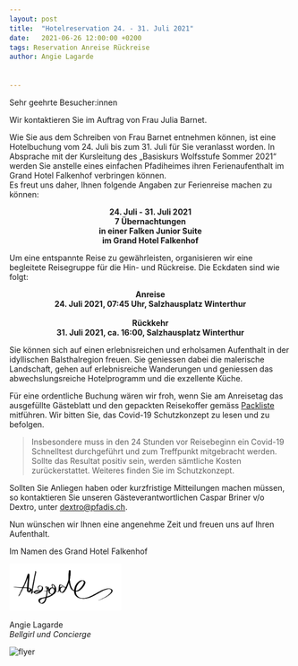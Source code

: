 ```yaml
---
layout: post
title:  "Hotelreservation 24. - 31. Juli 2021"
date:   2021-06-26 12:00:00 +0200
tags: Reservation Anreise Rückreise
author: Angie Lagarde


---
```


Sehr geehrte Besucher:innen  

Wir kontaktieren Sie im Auftrag von Frau Julia Barnet.  

Wie Sie aus dem Schreiben von Frau Barnet entnehmen können, ist eine Hotelbuchung vom 24. Juli bis zum 31. Juli für Sie veranlasst worden. In Absprache mit der Kursleitung des „Basiskurs Wolfsstufe Sommer 2021“ werden Sie anstelle eines einfachen Pfadiheimes ihren Ferienaufenthalt im Grand Hotel Falkenhof verbringen können.  
Es freut uns daher, Ihnen folgende Angaben zur Ferienreise machen zu können:

<p align="center">
<strong> 24. Juli - 31. Juli 2021 </strong><br>
<strong> 7 Übernachtungen</strong><br>
<strong> in einer Falken Junior Suite</strong><br>
<strong> im Grand Hotel Falkenhof</strong><br>
</p>

Um eine entspannte Reise zu gewährleisten, organisieren wir eine begleitete Reisegruppe für die Hin- und Rückreise. Die Eckdaten sind wie folgt:  

<p align="center">
<strong> Anreise </strong><br>
<strong> 24. Juli 2021, 07:45 Uhr, Salzhausplatz Winterthur</strong><br><br>
<strong> Rückkehr</strong><br>
<strong> 31. Juli 2021, ca. 16:00, Salzhausplatz Winterthur</strong><br>
</p>  

Sie können sich auf einen erlebnisreichen und erholsamen Aufenthalt in der idyllischen Balsthalregion freuen. Sie geniessen dabei die malerische Landschaft, gehen auf erlebnisreiche Wanderungen und geniessen das abwechslungsreiche Hotelprogramm und die exzellente Küche.  

Für eine ordentliche Buchung wären wir froh, wenn Sie am Anreisetag das ausgefüllte Gästeblatt und den gepackten Reisekoffer gemäss [Packliste](/Packliste/) mitführen. Wir bitten Sie, das Covid-19 Schutzkonzept zu lesen und zu befolgen.  

> Insbesondere muss in den 24 Stunden vor Reisebeginn ein Covid-19 Schnelltest durchgeführt und zum Treffpunkt mitgebracht werden. Sollte das Resultat positiv sein, werden sämtliche Kosten zurückerstattet. Weiteres finden Sie im Schutzkonzept.  

Sollten Sie Anliegen haben oder kurzfristige Mitteilungen machen müssen, so kontaktieren Sie unseren Gästeverantwortlichen Caspar Briner v/o Dextro, unter <dextro@pfadis.ch>.  

Nun wünschen wir Ihnen eine angenehme Zeit und freuen uns auf Ihren Aufenthalt.  


Im Namen des Grand Hotel Falkenhof

<img src="/assets/unterschrift_ALagarde.png" alt="unterschrift" width=200 />

Angie Lagarde  
*Bellgirl und Concierge*



<img src="/assets/grandhotelfalkenhof_werbeflyer.png" alt="flyer"/>
